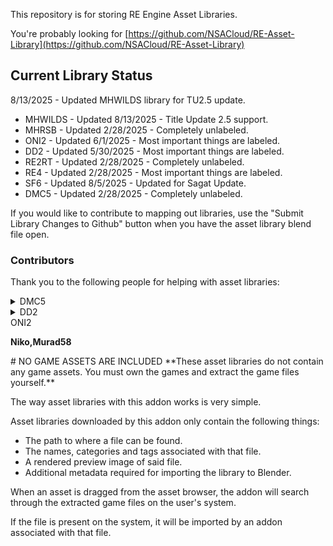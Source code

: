 This repository is for storing RE Engine Asset Libraries.

You're probably looking for [https://github.com/NSACloud/RE-Asset-Library](https://github.com/NSACloud/RE-Asset-Library)

## Current Library Status

8/13/2025 - Updated MHWILDS library for TU2.5 update.

* MHWILDS - Updated 8/13/2025 - Title Update 2.5 support.
* MHRSB - Updated 2/28/2025 - Completely unlabeled.
* ONI2 - Updated 6/1/2025 - Most important things are labeled.
* DD2 - Updated 5/30/2025 - Most important things are labeled.
* RE2RT - Updated 2/28/2025 - Completely unlabeled.
* RE4 - Updated 2/28/2025 - Most important things are labeled.
* SF6 - Updated 8/5/2025 - Updated for Sagat Update.
* DMC5 - Updated 2/28/2025 - Completely unlabeled.

If you would like to contribute to mapping out libraries, use the "Submit Library Changes to Github" button when you have the asset library blend file open.

### Contributors</summary>
Thank you to the following people for helping with asset libraries: 
<details>
<summary>DMC5</summary>

**Che, vainiuss1**
    
</details>

<details>
<summary>DD2</summary>

**shadowcookie**
    
</details>
<summary>ONI2</summary>

**Niko,Murad58**
    
</details>
# NO GAME ASSETS ARE INCLUDED
**These asset libraries do not contain any game assets. You must own the games and extract the game files yourself.**

The way asset libraries with this addon works is very simple.

Asset libraries downloaded by this addon only contain the following things:
* The path to where a file can be found.
* The names, categories and tags associated with that file.
* A rendered preview image of said file.
* Additional metadata required for importing the library to Blender.

When an asset is dragged from the asset browser, the addon will search through the extracted game files on the user's system.

If the file is present on the system, it will be imported by an addon associated with that file.